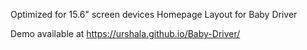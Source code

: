 

Optimized for 15.6" screen devices
Homepage Layout for Baby Driver

Demo available at https://urshala.github.io/Baby-Driver/
